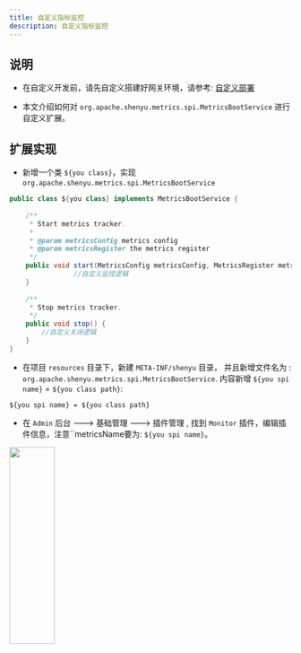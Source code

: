 ```yaml
---
title: 自定义指标监控
description: 自定义指标监控
---
```



## 说明

* 在自定义开发前，请先自定义搭建好网关环境，请参考: [自定义部署](../../deployment/deployment-custom)

* 本文介绍如何对 `org.apache.shenyu.metrics.spi.MetricsBootService` 进行自定义扩展。

## 扩展实现

* 新增一个类 `${you class}`，实现 `org.apache.shenyu.metrics.spi.MetricsBootService`

```java
public class ${you class} implements MetricsBootService {
   
   	/**
     * Start metrics tracker.
     *
     * @param metricsConfig metrics config
     * @param metricsRegister the metrics register
     */
    public void start(MetricsConfig metricsConfig, MetricsRegister metricsRegister){
				//自定义监控逻辑
    }
    
    /**
     * Stop metrics tracker.
     */
    public void stop() {
      	//自定义关闭逻辑
    }
}
```

* 在项目 `resources` 目录下，新建 `META-INF/shenyu` 目录， 并且新增文件名为 : `org.apache.shenyu.metrics.spi.MetricsBootService`.
内容新增 `${you spi name}` = `${you class path}`:

```
${you spi name} = ${you class path}
```

* 在 `Admin` 后台 ---> 基础管理 ---> 插件管理 ,  找到 `Monitor` 插件，编辑插件信息，注意``metricsName要为: `${you spi name}`。
<img src="/img/shenyu/custom/custom-metrics-monitor-zh.jpg" width="40%" height="30%" />








